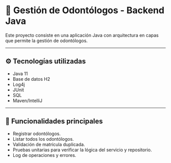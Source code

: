 # 🦷 Gestión de Odontólogos - Backend Java

Este proyecto consiste en una aplicación Java con arquitectura en capas que permite la gestión de odontólogos.

---

## ⚙️ Tecnologías utilizadas

- Java 11
- Base de datos H2
- Log4j
- JUnit
- SQL
- Maven/IntelliJ

---

## 🧠 Funcionalidades principales

- Registrar odontólogos.
- Listar todos los odontólogos.
- Validación de matrícula duplicada.
- Pruebas unitarias para verificar la lógica del servicio y repositorio.
- Log de operaciones y errores.
